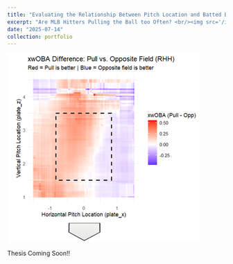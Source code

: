 ```yaml
---
title: "Evaluating the Relationship Between Pitch Location and Batted Ball Directional Success at the MLB Level"
excerpt: "Are MLB Hitters Pulling the Ball too Often? <br/><img src='/images/braves_offense.jpg' width='925' height='500'>"
date: "2025-07-14"
collection: portfolio
---
```


![Visual displaying batted ball expected wOBA on piches inside vs. outside and where they should be hit](/images/wOBA_Differences_in_Pull_Oppo.png)

Thesis Coming Soon!!
